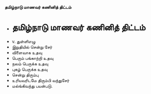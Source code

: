 **தமிழ்நாடு மாணவர் கணினித் திட்டம்**
- # தமிழ்நாடு மாணவர் கணினித் திட்டம்
- v. துள்ளிஎழு
- இறுதியில் சென்று சேர்
- விளைவாக உதவு
- பெரும் பங்காற்றி உதவு
- நலம் பெருக்க உதவு
- புகழ் பெருக்க  உதவு
- சென்று திரும்பு
- உரியவரிடமே திரும்பி வந்துசேர்
- மல்ங்கிவந்து பயன்படு.

